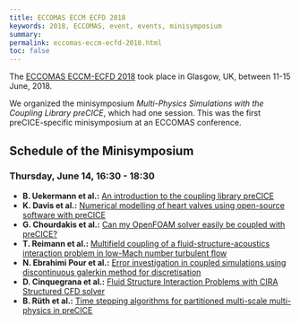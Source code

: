 ```yaml
---
title: ECCOMAS ECCM ECFD 2018
keywords: 2018, ECCOMAS, event, events, minisymposium
summary:
permalink: eccomas-eccm-ecfd-2018.html
toc: false
---
```


The [ECCOMAS ECCM-ECFD 2018](http://congress.cimne.com/eccm_ecfd2018/frontal/introduction.asp) took place in Glasgow, UK, between 11-15 June, 2018.

We organized the minisymposium _Multi-Physics Simulations with the Coupling Library preCICE_, which had one session. This was the first preCICE-specific minisymposium at an ECCOMAS conference.

## Schedule of the Minisymposium

### Thursday, June 14, 16:30 - 18:30

* **B. Uekermann et al.:** [An introduction to the coupling library preCICE](http://congress.cimne.com/eccm_ecfd2018/admin/files/fileabstract/a1557.pdf)
* **K. Davis et al.:** [Numerical modelling of heart valves using open-source software with preCICE](http://congress.cimne.com/eccm_ecfd2018/admin/files/fileabstract/a1285.pdf)
* **G. Chourdakis et al.:** [Can my OpenFOAM solver easily be coupled with preCICE?](http://congress.cimne.com/eccm_ecfd2018/admin/files/fileabstract/a1943.pdf)
* **T. Reimann et al.:** [Multifield coupling of a fluid-structure-acoustics interaction problem in low-Mach number turbulent flow](http://congress.cimne.com/eccm_ecfd2018/admin/files/fileabstract/a1799.pdf)
* **N. Ebrahimi Pour et al.:** [Error investigation in coupled simulations using discontinuous galerkin method for discretisation](http://congress.cimne.com/eccm_ecfd2018/admin/files/fileabstract/a372.pdf)
* **D. Cinquegrana et al.:** [Fluid Structure Interaction Problems with CIRA Structured CFD solver](http://congress.cimne.com/eccm_ecfd2018/admin/files/fileabstract/a1493.pdf)
* **B. Rüth et al.:** [Time stepping algorithms for partitioned multi-scale multi-physics in preCICE](http://congress.cimne.com/eccm_ecfd2018/admin/files/fileabstract/a1640.pdf)
